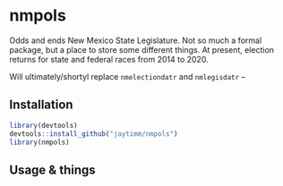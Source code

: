 nmpols
======

Odds and ends New Mexico State Legislature. Not so much a formal
package, but a place to store some different things. At present,
election returns for state and federal races from 2014 to 2020.

Will ultimately/shortyl replace `nmelectiondatr` and `nmlegisdatr` –

Installation
------------

``` r
library(devtools)
devtools::install_github("jaytimm/nmpols")
library(nmpols) 
```

Usage & things
--------------
